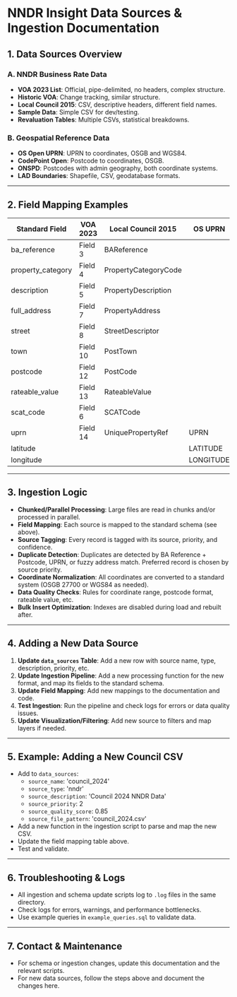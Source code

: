 # NNDR Insight Data Sources & Ingestion Documentation

## 1. Data Sources Overview

### A. NNDR Business Rate Data
- **VOA 2023 List**: Official, pipe-delimited, no headers, complex structure.
- **Historic VOA**: Change tracking, similar structure.
- **Local Council 2015**: CSV, descriptive headers, different field names.
- **Sample Data**: Simple CSV for dev/testing.
- **Revaluation Tables**: Multiple CSVs, statistical breakdowns.

### B. Geospatial Reference Data
- **OS Open UPRN**: UPRN to coordinates, OSGB and WGS84.
- **CodePoint Open**: Postcode to coordinates, OSGB.
- **ONSPD**: Postcodes with admin geography, both coordinate systems.
- **LAD Boundaries**: Shapefile, CSV, geodatabase formats.

---

## 2. Field Mapping Examples

| Standard Field         | VOA 2023           | Local Council 2015      | OS UPRN         | CodePoint         |
|-----------------------|--------------------|-------------------------|-----------------|------------------|
| ba_reference          | Field 3            | BAReference             |                 |                  |
| property_category     | Field 4            | PropertyCategoryCode    |                 |                  |
| description           | Field 5            | PropertyDescription     |                 |                  |
| full_address          | Field 7            | PropertyAddress         |                 |                  |
| street                | Field 8            | StreetDescriptor        |                 |                  |
| town                  | Field 10           | PostTown                |                 |                  |
| postcode              | Field 12           | PostCode                |                 | postcode         |
| rateable_value        | Field 13           | RateableValue           |                 |                  |
| scat_code             | Field 6            | SCATCode                |                 |                  |
| uprn                  | Field 14           | UniquePropertyRef       | UPRN            |                  |
| latitude              |                    |                         | LATITUDE        |                  |
| longitude             |                    |                         | LONGITUDE       |                  |

---

## 3. Ingestion Logic

- **Chunked/Parallel Processing**: Large files are read in chunks and/or processed in parallel.
- **Field Mapping**: Each source is mapped to the standard schema (see above).
- **Source Tagging**: Every record is tagged with its source, priority, and confidence.
- **Duplicate Detection**: Duplicates are detected by BA Reference + Postcode, UPRN, or fuzzy address match. Preferred record is chosen by source priority.
- **Coordinate Normalization**: All coordinates are converted to a standard system (OSGB 27700 or WGS84 as needed).
- **Data Quality Checks**: Rules for coordinate range, postcode format, rateable value, etc.
- **Bulk Insert Optimization**: Indexes are disabled during load and rebuilt after.

---

## 4. Adding a New Data Source

1. **Update `data_sources` Table**: Add a new row with source name, type, description, priority, etc.
2. **Update Ingestion Pipeline**: Add a new processing function for the new format, and map its fields to the standard schema.
3. **Update Field Mapping**: Add new mappings to the documentation and code.
4. **Test Ingestion**: Run the pipeline and check logs for errors or data quality issues.
5. **Update Visualization/Filtering**: Add new source to filters and map layers if needed.

---

## 5. Example: Adding a New Council CSV

- Add to `data_sources`:
  - `source_name`: 'council_2024'
  - `source_type`: 'nndr'
  - `source_description`: 'Council 2024 NNDR Data'
  - `source_priority`: 2
  - `source_quality_score`: 0.85
  - `source_file_pattern`: 'council_2024.csv'
- Add a new function in the ingestion script to parse and map the new CSV.
- Update the field mapping table above.
- Test and validate.

---

## 6. Troubleshooting & Logs

- All ingestion and schema update scripts log to `.log` files in the same directory.
- Check logs for errors, warnings, and performance bottlenecks.
- Use example queries in `example_queries.sql` to validate data.

---

## 7. Contact & Maintenance

- For schema or ingestion changes, update this documentation and the relevant scripts.
- For new data sources, follow the steps above and document the changes here. 